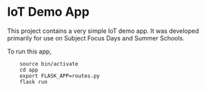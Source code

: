 # IoT Demo App

This project contains a very simple IoT demo app. It was developed primarily for use on Subject Focus Days and Summer Schools.

To run this app,

		source bin/activate
		cd app
		export FLASK_APP=routes.py
		flask run
